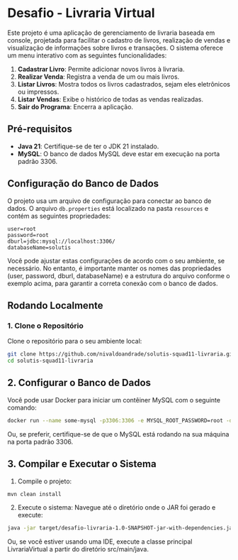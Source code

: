 # Desafio - Livraria Virtual

Este projeto é uma aplicação de gerenciamento de livraria baseada em console, projetada para facilitar o cadastro de livros, 
realização de vendas e visualização de informações sobre livros e transações. O sistema oferece um menu interativo com as
seguintes funcionalidades:

1. **Cadastrar Livro**: Permite adicionar novos livros à livraria.
2. **Realizar Venda**: Registra a venda de um ou mais livros.
3. **Listar Livros**: Mostra todos os livros cadastrados, sejam eles eletrônicos ou impressos.
4. **Listar Vendas**: Exibe o histórico de todas as vendas realizadas.
5. **Sair do Programa**: Encerra a aplicação.

## Pré-requisitos

- **Java 21**: Certifique-se de ter o JDK 21 instalado.
- **MySQL**: O banco de dados MySQL deve estar em execução na porta padrão 3306.

## Configuração do Banco de Dados

O projeto usa um arquivo de configuração para conectar ao banco de dados. O arquivo `db.properties` está localizado na 
pasta `resources` e contém as seguintes propriedades:

```text
user=root
password=root
dburl=jdbc:mysql://localhost:3306/
databaseName=solutis
```

Você pode ajustar estas configurações de acordo com o seu ambiente, se necessário. No entanto, é importante manter os nomes 
das propriedades (user, password, dburl, databaseName) e a estrutura do arquivo conforme o exemplo acima, para garantir a correta 
conexão com o banco de dados.

## Rodando Localmente

### 1. Clone o Repositório

Clone o repositório para o seu ambiente local:

```bash
git clone https://github.com/nivaldoandrade/solutis-squad11-livraria.git
cd solutis-squad11-livraria
```

## 2. Configurar o Banco de Dados

Você pode usar Docker para iniciar um contêiner MySQL com o seguinte comando:

```bash
docker run --name some-mysql -p3306:3306 -e MYSQL_ROOT_PASSWORD=root -d mysql
```
Ou, se preferir, certifique-se de que o MySQL está rodando na sua máquina na porta padrão 3306.


## 3. Compilar e Executar o Sistema

1. Compile o projeto:

```bash
mvn clean install
```

2. Execute o sistema:
Navegue até o diretório onde o JAR foi gerado e execute:

```bash
java -jar target/desafio-livraria-1.0-SNAPSHOT-jar-with-dependencies.jar
```

Ou, se você estiver usando uma IDE, execute a classe principal LivrariaVirtual a partir do diretório src/main/java.